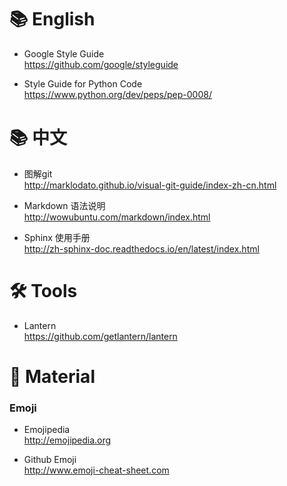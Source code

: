 📚 English 
==============
- Google Style Guide  
    https://github.com/google/styleguide

- Style Guide for Python Code  
    https://www.python.org/dev/peps/pep-0008/

📚 中文
===========
- 图解git  
    http://marklodato.github.io/visual-git-guide/index-zh-cn.html

- Markdown 语法说明  
    http://wowubuntu.com/markdown/index.html

- Sphinx 使用手册  
    http://zh-sphinx-doc.readthedocs.io/en/latest/index.html

🛠 Tools
==============
- Lantern  
    https://github.com/getlantern/lantern

🎁 Material
==============

### Emoji
- Emojipedia  
    http://emojipedia.org

- Github Emoji  
    http://www.emoji-cheat-sheet.com

